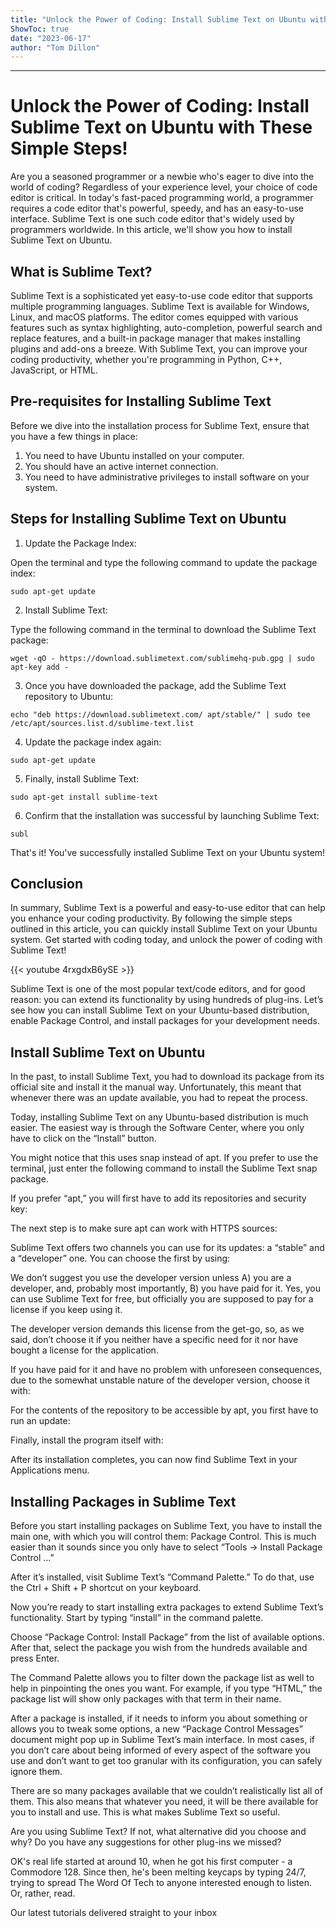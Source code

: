 ```yaml
---
title: "Unlock the Power of Coding: Install Sublime Text on Ubuntu with These Simple Steps!"
ShowToc: true 
date: "2023-06-17"
author: "Tom Dillon"
---
```

*****
# Unlock the Power of Coding: Install Sublime Text on Ubuntu with These Simple Steps!

Are you a seasoned programmer or a newbie who's eager to dive into the world of coding? Regardless of your experience level, your choice of code editor is critical. In today's fast-paced programming world, a programmer requires a code editor that's powerful, speedy, and has an easy-to-use interface. Sublime Text is one such code editor that's widely used by programmers worldwide. In this article, we'll show you how to install Sublime Text on Ubuntu.

## What is Sublime Text?

Sublime Text is a sophisticated yet easy-to-use code editor that supports multiple programming languages. Sublime Text is available for Windows, Linux, and macOS platforms. The editor comes equipped with various features such as syntax highlighting, auto-completion, powerful search and replace features, and a built-in package manager that makes installing plugins and add-ons a breeze. With Sublime Text, you can improve your coding productivity, whether you're programming in Python, C++, JavaScript, or HTML.

## Pre-requisites for Installing Sublime Text

Before we dive into the installation process for Sublime Text, ensure that you have a few things in place:

1. You need to have Ubuntu installed on your computer.
2. You should have an active internet connection.
3. You need to have administrative privileges to install software on your system.

## Steps for Installing Sublime Text on Ubuntu

1. Update the Package Index:

Open the terminal and type the following command to update the package index:

```sudo apt-get update```

2. Install Sublime Text:

Type the following command in the terminal to download the Sublime Text package:

```wget -qO - https://download.sublimetext.com/sublimehq-pub.gpg | sudo apt-key add -```

3. Once you have downloaded the package, add the Sublime Text repository to Ubuntu:

```echo "deb https://download.sublimetext.com/ apt/stable/" | sudo tee /etc/apt/sources.list.d/sublime-text.list```

4. Update the package index again:

```sudo apt-get update```

5. Finally, install Sublime Text:

```sudo apt-get install sublime-text```

6. Confirm that the installation was successful by launching Sublime Text:

```subl```

That's it! You've successfully installed Sublime Text on your Ubuntu system!

## Conclusion

In summary, Sublime Text is a powerful and easy-to-use editor that can help you enhance your coding productivity. By following the simple steps outlined in this article, you can quickly install Sublime Text on your Ubuntu system. Get started with coding today, and unlock the power of coding with Sublime Text!

{{< youtube 4rxgdxB6ySE >}} 



Sublime Text is one of the most popular text/code editors, and for good reason: you can extend its functionality by using hundreds of plug-ins. Let’s see how you can install Sublime Text on your Ubuntu-based distribution, enable Package Control, and install packages for your development needs.
 
## Install Sublime Text on Ubuntu
 
In the past, to install Sublime Text, you had to download its package from its official site and install it the manual way. Unfortunately, this meant that whenever there was an update available, you had to repeat the process.
 
Today, installing Sublime Text on any Ubuntu-based distribution is much easier. The easiest way is through the Software Center, where you only have to click on the “Install” button.
 
You might notice that this uses snap instead of apt. If you prefer to use the terminal, just enter the following command to install the Sublime Text snap package.
 
If you prefer “apt,” you will first have to add its repositories and security key:
 
The next step is to make sure apt can work with HTTPS sources:
 
Sublime Text offers two channels you can use for its updates: a “stable” and a “developer” one. You can choose the first by using:
 
We don’t suggest you use the developer version unless A) you are a developer, and, probably most importantly, B) you have paid for it. Yes, you can use Sublime Text for free, but officially you are supposed to pay for a license if you keep using it.
 
The developer version demands this license from the get-go, so, as we said, don’t choose it if you neither have a specific need for it nor have bought a license for the application.
 
If you have paid for it and have no problem with unforeseen consequences, due to the somewhat unstable nature of the developer version, choose it with:
 
For the contents of the repository to be accessible by apt, you first have to run an update:
 
Finally, install the program itself with:
 
After its installation completes, you can now find Sublime Text in your Applications menu.
 
## Installing Packages in Sublime Text
 
Before you start installing packages on Sublime Text, you have to install the main one, with which you will control them: Package Control. This is much easier than it sounds since you only have to select “Tools -> Install Package Control …”
 
After it’s installed, visit Sublime Text’s “Command Palette.” To do that, use the Ctrl + Shift + P shortcut on your keyboard.
 
Now you’re ready to start installing extra packages to extend Sublime Text’s functionality. Start by typing “install” in the command palette.
 
Choose “Package Control: Install Package” from the list of available options. After that, select the package you wish from the hundreds available and press Enter.
 
The Command Palette allows you to filter down the package list as well to help in pinpointing the ones you want. For example, if you type “HTML,” the package list will show only packages with that term in their name.
 
After a package is installed, if it needs to inform you about something or allows you to tweak some options, a new “Package Control Messages” document might pop up in Sublime Text’s main interface. In most cases, if you don’t care about being informed of every aspect of the software you use and don’t want to get too granular with its configuration, you can safely ignore them.
 
There are so many packages available that we couldn’t realistically list all of them. This also means that whatever you need, it will be there available for you to install and use. This is what makes Sublime Text so useful.
 
Are you using Sublime Text? If not, what alternative did you choose and why? Do you have any suggestions for other plug-ins we missed?
 
OK's real life started at around 10, when he got his first computer - a Commodore 128. Since then, he's been melting keycaps by typing 24/7, trying to spread The Word Of Tech to anyone interested enough to listen. Or, rather, read.
 
Our latest tutorials delivered straight to your inbox





